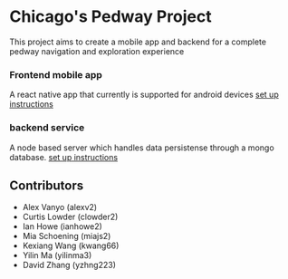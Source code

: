 # Chicago's Pedway Project
This project aims to create a mobile app and backend for a complete pedway navigation and exploration experience

### Frontend mobile app
A react native app that currently is supported for android devices
[set up instructions](pedwayApp/README.md)


### backend service
A node based server which handles data persistense through a mongo database.
[set up instructions](backend/readme.md)

## Contributors

* Alex Vanyo (alexv2)
* Curtis Lowder (clowder2)
* Ian Howe (ianhowe2)
* Mia Schoening (miajs2)
* Kexiang Wang (kwang66)
* Yilin Ma (yilinma3)
* David Zhang (yzhng223)
